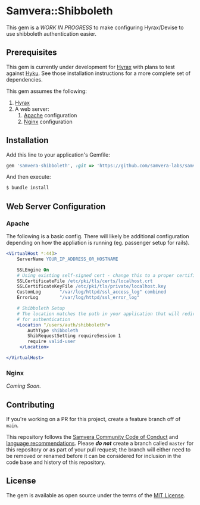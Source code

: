 # Samvera::Shibboleth

This gem is a *WORK IN PROGRESS* to make configuring Hyrax/Devise to use shibboleth authentication easier.

## Prerequisites

This gem is currently under development for [Hyrax](https://github.com/samvera/hyrax) with plans to test against
[Hyku](https://github.com/samvera-labs/hyku). See those installation instructions for a more complete set of dependencies.

This gem assumes the following:

1. [Hyrax](https://github.com/samvera/hyrax)
1. A web server:
    1. [Apache](#apache) configuration
    2. [Nginx](#nginx) configuration

## Installation

Add this line to your application's Gemfile:

```ruby
gem 'samvera-shibboleth', :git => 'https://github.com/samvera-labs/samvera-shibboleth.git'
```

And then execute:
```bash
$ bundle install
```

## Web Server Configuration

### Apache

The following is a basic config. There will likely be additional configuration depending on how the appliation is running (eg. passenger setup for rails).

```apache
<VirtualHost *:443>
    ServerName YOUR_IP_ADDRESS_OR_HOSTNAME

    SSLEngine On
    # Using existing self-signed cert - change this to a proper certificate
    SSLCertificateFile /etc/pki/tls/certs/localhost.crt
    SSLCertificateKeyFile /etc/pki/tls/private/localhost.key
    CustomLog       "/var/log/httpd/ssl_access_log" combined
    ErrorLog        "/var/log/httpd/ssl_error_log"

    # Shibboleth Setup
    # The location matches the path in your application that will redirect to shibboleth
    # for authentication
    <Location "/users/auth/shibboleth">
        AuthType shibboleth
        ShibRequestSetting requireSession 1
        require valid-user
     </Location>

</VirtualHost>
```

### Nginx

_*Coming Soon.*_

## Contributing 

If you're working on a PR for this project, create a feature branch off of `main`. 

This repository follows the [Samvera Community Code of Conduct](https://samvera.atlassian.net/wiki/spaces/samvera/pages/405212316/Code+of+Conduct) and [language recommendations](https://github.com/samvera/maintenance/blob/master/templates/CONTRIBUTING.md#language).  Please ***do not*** create a branch called `master` for this repository or as part of your pull request; the branch will either need to be removed or renamed before it can be considered for inclusion in the code base and history of this repository.

## License
The gem is available as open source under the terms of the [MIT License](http://opensource.org/licenses/MIT).
